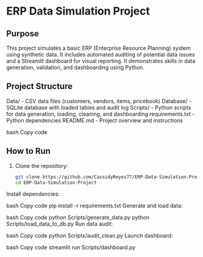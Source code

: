 # ERP Data Simulation Project

## Purpose
This project simulates a basic ERP (Enterprise Resource Planning) system using synthetic data. It includes automated auditing of potential data issues and a Streamlit dashboard for visual reporting. It demonstrates skills in data generation, validation, and dashboarding using Python.

## Project Structure
Data/ - CSV data files (customers, vendors, items, pricebook)
Database/ - SQLite database with loaded tables and audit log
Scripts/ - Python scripts for data generation, loading, cleaning, and dashboarding
requirements.txt - Python dependencies
README.md - Project overview and instructions

bash
Copy code

## How to Run

1. Clone the repository:
   ```bash
   git clone https://github.com/CassidyReyes77/ERP-Data-Simulation-Project.git
   cd ERP-Data-Simulation-Project
Install dependencies:

bash
Copy code
pip install -r requirements.txt
Generate and load data:

bash
Copy code
python Scripts/generate_data.py
python Scripts/load_data_to_db.py
Run data audit:

bash
Copy code
python Scripts/audit_clean.py
Launch dashboard:

bash
Copy code
streamlit run Scripts/dashboard.py
